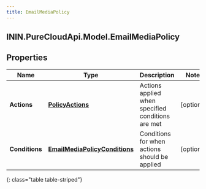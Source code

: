```yaml
---
title: EmailMediaPolicy
---
```

## ININ.PureCloudApi.Model.EmailMediaPolicy

## Properties

|Name | Type | Description | Notes|
|------------ | ------------- | ------------- | -------------|
| **Actions** | [**PolicyActions**](PolicyActions.html) | Actions applied when specified conditions are met | [optional] |
| **Conditions** | [**EmailMediaPolicyConditions**](EmailMediaPolicyConditions.html) | Conditions for when actions should be applied | [optional] |
{: class="table table-striped"}


